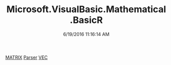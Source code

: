﻿---
title: Microsoft.VisualBasic.Mathematical.BasicR
date: 6/19/2016 11:16:14 AM
---

[MATRIX](T-Microsoft.VisualBasic.Mathematical.BasicR.MATRIX.html)
[Parser](T-Microsoft.VisualBasic.Mathematical.BasicR.Parser.html)
[VEC](T-Microsoft.VisualBasic.Mathematical.BasicR.VEC.html)
